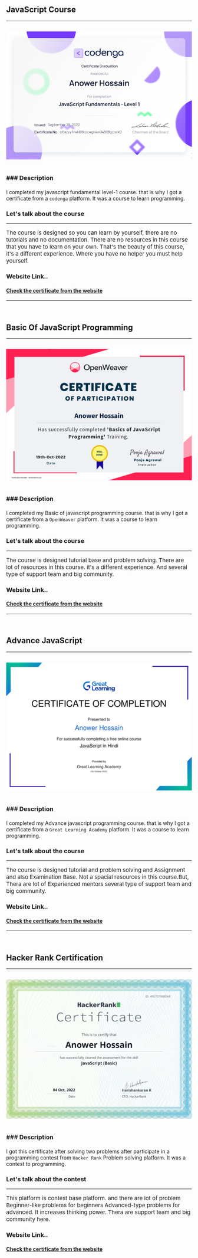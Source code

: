 ## __JavaScript Course__
___

```
```
<img src="images/codengo.png"  width=auto height=auto>


```
```
### ### __Description__
<p style="font-size:20px">

I completed my javascript fundamental level-1 course. that is why I got a certificate from a `codenga` platform. It was a course to learn programming.
</p>

###  __Let's talk about the course__
___
<p style="font-size:15px">
The course is designed so you can learn by yourself, there are no tutorials and no documentation.
There are no resources in this course that you have to learn on your own. That's the beauty of this course, it's a different experience. Where you have no helper you must help yourself.
</p>

### __Website Link..__

#### [Check the certificate from the website](https://codenga.com/p/certificate/hash/o6azyyfvwk08kocwgk4w04808gcock0)


___

```


```


<!-- 2nd certificate -->

## __Basic Of JavaScript Programming__
___

```
```
<img src="images/openweaver.png"  width=auto height=auto>


```
```
### ### __Description__
<p style="font-size:20px">

I completed my Basic of javascript programming course. that is why I got a certificate from a `OpenWeaver` platform. It was a course to learn programming.
</p>

###  __Let's talk about the course__
___
<p style="font-size:15px">
The course is designed tutorial base and problem solving.
There are lot of resources in this course. it's a different experience. And several type of support team and big community.

</p>

### __Website Link..__

#### [Check the certificate from the website](https://certificates.openweaver.com/en/verify/72680741519139?ref=email)




___

```


```


<!-- 3rd certificate -->

## __Advance JavaScript__
___

```
```
<img src="images/javascript.jpg"  width=auto height=auto>


```
```
### ### __Description__
<p style="font-size:20px">

I completed my Advance javascript programming course. that is why I got a certificate from a `Great Learning Academy` platform. It was a course to learn programming.
</p>

###  __Let's talk about the course__
___
<p style="font-size:15px">
The course is designed tutorial and problem solving and Assignment and also Examination Base.
Not a spacial resources in this course.But, Thera are lot of Experienced mentors several type of support team and big community.

</p>

### __Website Link..__

#### [Check the certificate from the website](https://olympus.mygreatlearning.com/certificates)







___

```


```


<!-- 4th certificate -->

## __Hacker Rank Certification__
___

```
```
<img src="images/hackerrank.png"  width=auto height=auto>


```
```
### ### __Description__
<p style="font-size:20px">

I got this certificate after solving two problems after participate in a programming contest from `Hacker Rank` Problem solving platform. It was a contest to programming.
</p>

###  __Let's talk about the contest__
___
<p style="font-size:15px">
This platform is contest base platform. and there are lot of problem Beginner-like problems for beginners Advanced-type problems for advanced. It increases thinking power.
Thera are support team and big community here.

</p>

### __Website Link..__

#### [Check the certificate from the website](https://www.hackerrank.com/certificates/4957d706bda8)




